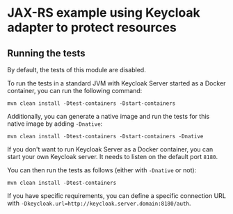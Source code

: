 # JAX-RS example using Keycloak adapter to protect resources

## Running the tests

By default, the tests of this module are disabled.

To run the tests in a standard JVM with Keycloak Server started as a Docker container, you can run the following command:

```shell
mvn clean install -Dtest-containers -Dstart-containers
```

Additionally, you can generate a native image and run the tests for this native image by adding `-Dnative`:

```shell
mvn clean install -Dtest-containers -Dstart-containers -Dnative
```

If you don't want to run Keycloak Server as a Docker container, you can start your own Keycloak server. It needs to listen on the default port `8180`.

You can then run the tests as follows (either with `-Dnative` or not):

```shell
mvn clean install -Dtest-containers
```

If you have specific requirements, you can define a specific connection URL with `-Dkeycloak.url=http://keycloak.server.domain:8180/auth`.
